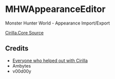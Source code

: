 # MHWAppearanceEditor

Monster Hunter World - Appearance Import/Export

[Cirilla.Core Source](https://github.com/Fusion86/Cirilla/tree/master/src/Cirilla.Core)


## Credits

- [Everyone who helped out with Cirilla](https://github.com/Fusion86/Cirilla#thanks-to)
- Ambytes
- v00d00y
